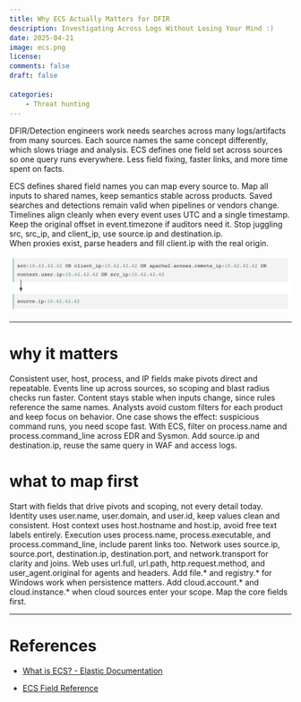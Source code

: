 ```yaml
---
title: Why ECS Actually Matters for DFIR
description: Investigating Across Logs Without Losing Your Mind :)
date: 2025-04-21
image: ecs.png
license: 
comments: false
draft: false

categories:
    - Threat hunting
---
```




DFIR/Detection engineers work needs searches across many logs/artifacts from many sources. Each source names the same concept differently, which slows triage and analysis. ECS defines one field set across sources so one query runs everywhere. Less field fixing, faster links, and more time spent on facts.

ECS defines shared field names you can map every source to. Map all inputs to shared names, keep semantics stable across products. Saved searches and detections remain valid when pipelines or vendors change. Timelines align cleanly when every event uses UTC and a single timestamp. Keep the original offset in event.timezone if auditors need it. Stop juggling src, src_ip, and client_ip, use source.ip and destination.ip.  
When proxies exist, parse headers and fill client.ip with the real origin.

![ECS field mapping example](ecs1.jpg)

---

# why it matters

Consistent user, host, process, and IP fields make pivots direct and repeatable. Events line up across sources, so scoping and blast radius checks run faster. Content stays stable when inputs change, since rules reference the same names. Analysts avoid custom filters for each product and keep focus on behavior. One case shows the effect: suspicious command runs, you need scope fast. With ECS, filter on process.name and process.command_line across EDR and Sysmon. Add source.ip and destination.ip, reuse the same query in WAF and access logs.

# what to map first

Start with fields that drive pivots and scoping, not every detail today. Identity uses user.name, user.domain, and user.id, keep values clean and consistent. Host context uses host.hostname and host.ip, avoid free text labels entirely. Execution uses process.name, process.executable, and process.command_line, include parent links too. Network uses source.ip, source.port, destination.ip, destination.port, and network.transport for clarity and joins. Web uses url.full, url.path, http.request.method, and user_agent.original for agents and headers. Add file.* and registry.* for Windows work when persistence matters. Add cloud.account.* and cloud.instance.* when cloud sources enter your scope. Map the core fields first.



---

# References

-  [What is ECS? - Elastic Documentation](https://www.elastic.co/guide/en/ecs/current/ecs-reference.html#_what_is_ecs)  
  

-  [ECS Field Reference](https://www.elastic.co/guide/en/ecs/current/ecs-field-reference.html)  
  

